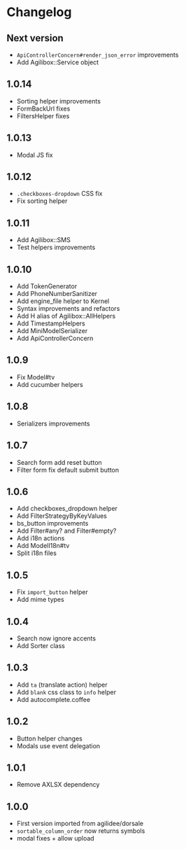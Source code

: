 # Changelog

## Next version

- `ApiControllerConcern#render_json_error` improvements
- Add Agilibox::Service object

## 1.0.14

- Sorting helper improvements
- FormBackUrl fixes
- FiltersHelper fixes

## 1.0.13

- Modal JS fix

## 1.0.12

- `.checkboxes-dropdown` CSS fix
- Fix sorting helper

## 1.0.11

- Add Agilibox::SMS
- Test helpers improvements

## 1.0.10

- Add TokenGenerator
- Add PhoneNumberSanitizer
- Add engine_file helper to Kernel
- Syntax improvements and refactors
- Add H alias of Agilibox::AllHelpers
- Add TimestampHelpers
- Add MiniModelSerializer
- Add ApiControllerConcern

## 1.0.9

- Fix Model#tv
- Add cucumber helpers

## 1.0.8

- Serializers improvements

## 1.0.7

- Search form add reset button
- Filter form fix default submit button

## 1.0.6

- Add checkboxes_dropdown helper
- Add FilterStrategyByKeyValues
- bs_button improvements
- Add Filter#any? and Filter#empty?
- Add i18n actions
- Add ModelI18n#tv
- Split i18n files

## 1.0.5

- Fix `import_button` helper
- Add mime types

## 1.0.4

- Search now ignore accents
- Add Sorter class

## 1.0.3

- Add `ta` (translate action) helper
- Add `blank` css class to `info` helper
- Add autocomplete.coffee

## 1.0.2

- Button helper changes
- Modals use event delegation

## 1.0.1

- Remove AXLSX dependency

## 1.0.0

- First version imported from agilidee/dorsale
- `sortable_column_order` now returns symbols
- modal fixes + allow upload
